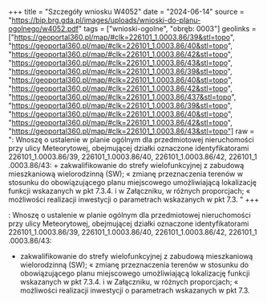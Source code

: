 +++
title = "Szczegóły wniosku W4052"
date = "2024-06-14"
source = "https://bip.brg.gda.pl/images/uploads/wnioski-do-planu-ogolnego/w4052.pdf"
tags = ["wnioski-ogolne", "obręb: 0003"]
geolinks = ["https://geoportal360.pl/map/#clk=226101_1.0003.86/39&stl=topo", "https://geoportal360.pl/map/#clk=226101_1.0003.86/40&stl=topo", "https://geoportal360.pl/map/#clk=226101_1.0003.86/42&stl=topo", "https://geoportal360.pl/map/#clk=226101_1.0003.86/43&stl=topo", "https://geoportal360.pl/map/#clk=226101_1.0003.86/39&stl=topo", "https://geoportal360.pl/map/#clk=226101_1.0003.86/40&stl=topo", "https://geoportal360.pl/map/#clk=226101_1.0003.86/42&stl=topo", "https://geoportal360.pl/map/#clk=226101_1.0003.86/437&stl=topo", "https://geoportal360.pl/map/#clk=226101_1.0003.86/39&stl=topo", "https://geoportal360.pl/map/#clk=226101_1.0003.86/40&stl=topo", "https://geoportal360.pl/map/#clk=226101_1.0003.86/42&stl=topo", "https://geoportal360.pl/map/#clk=226101_1.0003.86/43&stl=topo"]
raw = ": Wnoszę o ustalenie w planie ogólnym dla przedmiotowej nieruchomości przy ulicy Meteorytowej, obejmującej działki oznaczone identyfikatorami 226101_1.0003.86/39, 226101_1.0003.86/40, 226101_1.0003.86/42, 226101_1 .0003.86/43: + zakwalifikowanie do strefy wielofunkcyjnej z zabudową mieszkaniową wielorodzinną (SW); « zmianę przeznaczenia terenów w stosunku do obowiązującego planu miejscowego umożliwiającą lokalizację funkcji wskazanych w pkt 7.3.4. i w Załączniku, w różnych proporcjach; « możliwości realizacji inwestycji o parametrach wskazanych w pkt 7.3. "
+++

: Wnoszę o ustalenie w planie ogólnym dla przedmiotowej nieruchomości przy ulicy
Meteorytowej, obejmującej działki oznaczone identyfikatorami 226101_1.0003.86/39,
226101_1.0003.86/40, 226101_1.0003.86/42, 226101_1 .0003.86/43:
+ zakwalifikowanie do strefy wielofunkcyjnej z zabudową mieszkaniową wielorodzinną (SW);
« zmianę przeznaczenia terenów w stosunku do obowiązującego planu miejscowego umożliwiającą
lokalizację funkcji wskazanych w pkt 7.3.4. i w Załączniku, w różnych proporcjach;
« możliwości realizacji inwestycji o parametrach wskazanych w pkt 7.3.



